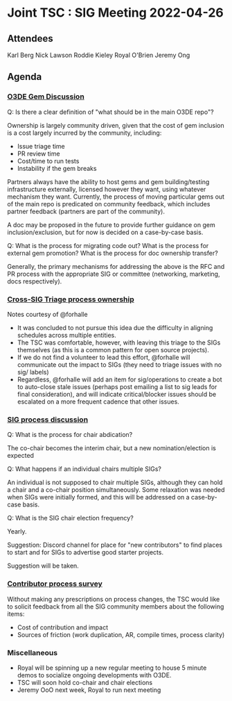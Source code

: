 # Joint TSC : SIG Meeting 2022-04-26

## Attendees

Karl Berg
Nick Lawson
Roddie Kieley
Royal O'Brien
Jeremy Ong

## Agenda

### [O3DE Gem Discussion](https://github.com/o3de/tsc/issues/31#issuecomment-1133084775)

Q: Is there a clear definition of "what should be in the main O3DE repo"?

Ownership is largely community driven, given that the cost of gem inclusion is a cost largely incurred by the community, including:

- Issue triage time
- PR review time
- Cost/time to run tests
- Instability if the gem breaks

Partners always have the ability to host gems and gem building/testing infrastructure externally, licensed however they want, using
whatever mechanism they want. Currently, the process of moving particular gems out of the main repo is predicated on community
feedback, which includes partner feedback (partners are part of the community).

A doc may be proposed in the future to provide further guidance on gem inclusion/exclusion, but for now is decided on a case-by-case basis.

Q: What is the process for migrating code out? What is the process for external gem promotion? What is the process for doc ownership transfer?

Generally, the primary mechanisms for addressing the above is the RFC and PR process with the appropriate SIG or committee (networking, marketing, docs respectively).

### [Cross-SIG Triage process ownership](https://github.com/o3de/tsc/issues/31#issuecomment-1132112577)

Notes courtesy of @forhalle

- It was concluded to not pursue this idea due the difficulty in aligning schedules across multiple entities.
- The TSC was comfortable, however, with leaving this triage to the SIGs themselves (as this is a common pattern for open source projects).
- If we do not find a volunteer to lead this effort, @forhalle will communicate out the impact to SIGs (they need to triage issues with no sig/ labels)
- Regardless, @forhalle will add an item for sig/operations to create a bot to auto-close stale issues (perhaps post emailing a list to sig leads for final consideration), and will indicate critical/blocker issues should be escalated on a more frequent cadence that other issues.

### [SIG process discussion](https://github.com/o3de/tsc/issues/31#issuecomment-1133146843)

Q: What is the process for chair abdication?

The co-chair becomes the interim chair, but a new nomination/election is expected

Q: What happens if an individual chairs multiple SIGs?

An individual is not supposed to chair multiple SIGs, although they can hold a chair and a co-chair position simultaneously. Some relaxation was needed when SIGs were initially formed, and this will be addressed on a case-by-case basis.

Q: What is the SIG chair election frequency?

Yearly.

Suggestion: Discord channel for place for "new contributors" to find places to start and for SIGs to advertise good starter projects.

Suggestion will be taken.

### [Contributor process survey](https://github.com/o3de/tsc/issues/31#issuecomment-1132222954)

Without making any prescriptions on process changes, the TSC would like to solicit feedback from all the SIG community members about the following items:

- Cost of contribution and impact
- Sources of friction (work duplication, AR, compile times, process clarity)

### Miscellaneous

- Royal will be spinning up a new regular meeting to house 5 minute demos to socialize ongoing developments with O3DE.
- TSC will soon hold co-chair and chair elections
- Jeremy OoO next week, Royal to run next meeting
